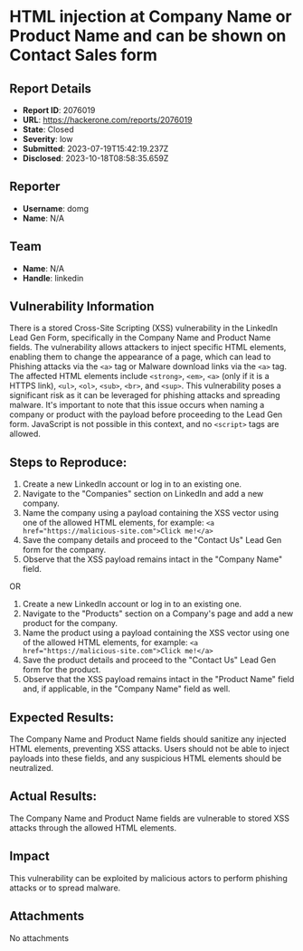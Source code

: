 # HTML injection at Company Name or Product Name and can be shown on Contact Sales form

## Report Details
- **Report ID**: 2076019
- **URL**: https://hackerone.com/reports/2076019
- **State**: Closed
- **Severity**: low
- **Submitted**: 2023-07-19T15:42:19.237Z
- **Disclosed**: 2023-10-18T08:58:35.659Z

## Reporter
- **Username**: domg
- **Name**: N/A

## Team
- **Name**: N/A
- **Handle**: linkedin

## Vulnerability Information
There is a stored Cross-Site Scripting (XSS) vulnerability in the LinkedIn Lead Gen Form, specifically in the Company Name and Product Name fields. The vulnerability allows attackers to inject specific HTML elements, enabling them to change the appearance of a page, which can lead to Phishing attacks via the `<a>` tag or Malware download links via the `<a>` tag. The affected HTML elements include `<strong>`, `<em>`, `<a>` (only if it is a HTTPS link), `<ul>`, `<ol>`, `<sub>`, `<br>`, and `<sup>`. This vulnerability poses a significant risk as it can be leveraged for phishing attacks and spreading malware. It's important to note that this issue occurs when naming a company or product with the payload before proceeding to the Lead Gen form. JavaScript is not possible in this context, and no `<script>` tags are allowed.

## Steps to Reproduce:

1. Create a new LinkedIn account or log in to an existing one.
2. Navigate to the "Companies" section on LinkedIn and add a new company.
3. Name the company using a payload containing the XSS vector using one of the allowed HTML elements, for example:
```<a href="https://malicious-site.com">Click me!</a>```
4. Save the company details and proceed to the "Contact Us" Lead Gen form for the company.
5. Observe that the XSS payload remains intact in the "Company Name" field.

OR

1. Create a new LinkedIn account or log in to an existing one.
2. Navigate to the "Products" section on a Company's page and add a new product for the company.
3. Name the product using a payload containing the XSS vector using one of the allowed HTML elements, for example:
```<a href="https://malicious-site.com">Click me!</a>```
4. Save the product details and proceed to the "Contact Us" Lead Gen form for the product.
5. Observe that the XSS payload remains intact in the "Product Name" field and, if applicable, in the "Company Name" field as well.

## Expected Results:

The Company Name and Product Name fields should sanitize any injected HTML elements, preventing XSS attacks. Users should not be able to inject payloads into these fields, and any suspicious HTML elements should be neutralized.

## Actual Results:

The Company Name and Product Name fields are vulnerable to stored XSS attacks through the allowed HTML elements.

## Impact

This vulnerability can be exploited by malicious actors to perform phishing attacks or to spread malware.

## Attachments
No attachments

